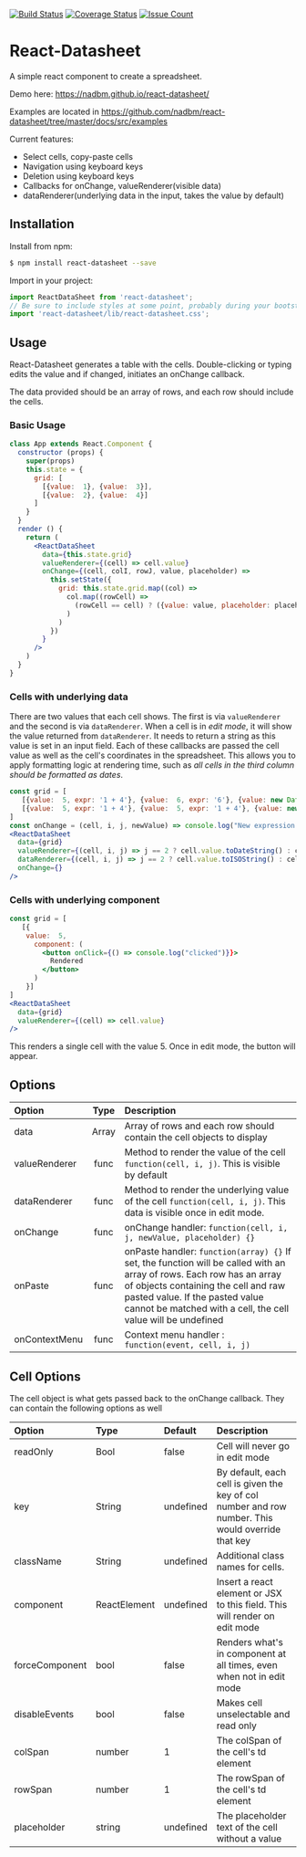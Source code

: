 
[![Build Status](https://travis-ci.org/nadbm/react-datasheet.svg?branch=master)](https://travis-ci.org/nadbm/react-datasheet)
[![Coverage Status](https://coveralls.io/repos/github/nadbm/react-datasheet/badge.svg)](https://coveralls.io/github/nadbm/react-datasheet)
[![Issue Count](https://codeclimate.com/github/nadbm/react-datasheet/badges/issue_count.svg)](https://codeclimate.com/github/nadbm/react-datasheet)
# React-Datasheet
A simple react component to create a spreadsheet. 

Demo here: https://nadbm.github.io/react-datasheet/

Examples are located in https://github.com/nadbm/react-datasheet/tree/master/docs/src/examples

Current features:
* Select cells, copy-paste cells
* Navigation using keyboard keys
* Deletion using keyboard keys
* Callbacks for onChange, valueRenderer(visible data)
* dataRenderer(underlying data in the input, takes the value by default)


## Installation

Install from npm: 
```bash
$ npm install react-datasheet --save
```
Import in your project:

```javascript
import ReactDataSheet from 'react-datasheet';
// Be sure to include styles at some point, probably during your bootstrapping
import 'react-datasheet/lib/react-datasheet.css';
```

## Usage

React-Datasheet generates a table with the cells. Double-clicking or typing edits the value and if changed, initiates an onChange callback. 

The data provided should be an array of rows, and each row should include the cells.

### Basic Usage
```jsx
class App extends React.Component {
  constructor (props) {
    super(props)
    this.state = {
      grid: [
        [{value:  1}, {value:  3}],
        [{value:  2}, {value:  4}]
      ]
    }
  }
  render () {
    return (
      <ReactDataSheet 
        data={this.state.grid}
        valueRenderer={(cell) => cell.value}
        onChange={(cell, colI, rowJ, value, placeholder) => 
          this.setState({
            grid: this.state.grid.map((col) => 
              col.map((rowCell) => 
                (rowCell == cell) ? ({value: value, placeholder: placeholder}) : rowCell
              )
            )
          }) 
        }
      />
    )
  }
}
```

### Cells with underlying data

There are two values that each cell shows. The first is via ```valueRenderer``` and the second is via ```dataRenderer```. When a cell is in *edit mode*, it will show the value returned from ```dataRenderer```. It needs to return a string as this value is set in an input field.
Each of these callbacks are passed the cell value as well as the cell's coordinates in the spreadsheet. This allows you to apply formatting logic at rendering time, such as *all cells in the third column should be formatted as dates*.

```jsx 
const grid = [
   [{value:  5, expr: '1 + 4'}, {value:  6, expr: '6'}, {value: new Date('2008-04-10')}],
   [{value:  5, expr: '1 + 4'}, {value:  5, expr: '1 + 4'}, {value: new Date('2004-05-28')}]
]
const onChange = (cell, i, j, newValue) => console.log("New expression :" + newValue)
<ReactDataSheet 
  data={grid}
  valueRenderer={(cell, i, j) => j == 2 ? cell.value.toDateString() : cell.value}
  dataRenderer={(cell, i, j) => j == 2 ? cell.value.toISOString() : cell.expr}
  onChange={} 
/>
```

### Cells with underlying component

```jsx 
const grid = [
   [{
    value:  5, 
      component: ( 
        <button onClick={() => console.log("clicked")}}>
          Rendered
        </button>
      )
    }]
]
<ReactDataSheet 
  data={grid}
  valueRenderer={(cell) => cell.value}
/>
```
This renders a single cell with the value 5. Once in edit mode, the button will appear.

## Options

Option | Type | Description
:--- | :---: | :--- 
data | Array | Array of rows and each row should contain the cell objects to display
valueRenderer | func | Method to render the value of the cell `function(cell, i, j)`. This is visible by default
dataRenderer | func | Method to render the underlying value of the cell `function(cell, i, j)`. This data is visible once in edit mode.
onChange | func | onChange handler: `function(cell, i, j, newValue, placeholder) {}`
onPaste | func | onPaste handler: `function(array) {}` If set, the function will be called with an array of rows. Each row has an array of objects containing the cell and raw pasted value. If the pasted value cannot be matched with a cell, the cell value will be undefined
onContextMenu | func | Context menu handler : `function(event, cell, i, j)`

## Cell Options

The cell object is what gets passed back to the onChange callback. They can contain the following options as well

Option | Type | Default |  Description
:--- | :--- | :--- | :--
readOnly | Bool | false | Cell will never go in edit mode
key | String | undefined | By default, each cell is given the key of col number and row number. This would override that key
className | String | undefined | Additional class names for cells.
component | ReactElement | undefined | Insert a react element or JSX to this field. This will render on edit mode
forceComponent | bool | false | Renders what's in component at all times, even when not in edit mode
disableEvents | bool | false | Makes cell unselectable and read only
colSpan | number | 1 | The colSpan of the cell's td element
rowSpan | number | 1 | The rowSpan of the cell's td element
placeholder | string | undefined | The placeholder text of the cell without a value
